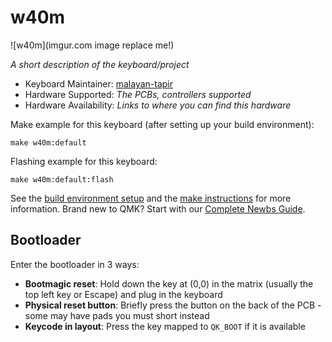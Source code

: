 # w40m

![w40m](imgur.com image replace me!)

*A short description of the keyboard/project*

* Keyboard Maintainer: [malayan-tapir](https://github.com/malayan-tapir)
* Hardware Supported: *The PCBs, controllers supported*
* Hardware Availability: *Links to where you can find this hardware*

Make example for this keyboard (after setting up your build environment):

    make w40m:default

Flashing example for this keyboard:

    make w40m:default:flash

See the [build environment setup](https://docs.qmk.fm/#/getting_started_build_tools) and the [make instructions](https://docs.qmk.fm/#/getting_started_make_guide) for more information. Brand new to QMK? Start with our [Complete Newbs Guide](https://docs.qmk.fm/#/newbs).

## Bootloader

Enter the bootloader in 3 ways:

* **Bootmagic reset**: Hold down the key at (0,0) in the matrix (usually the top left key or Escape) and plug in the keyboard
* **Physical reset button**: Briefly press the button on the back of the PCB - some may have pads you must short instead
* **Keycode in layout**: Press the key mapped to `QK_BOOT` if it is available
